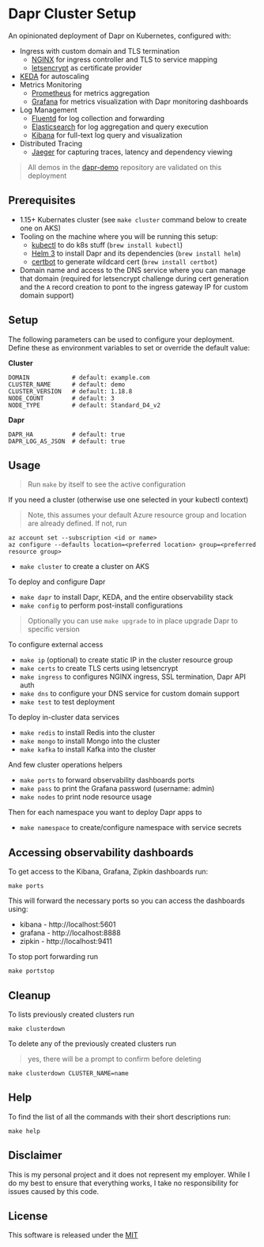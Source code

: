 # Dapr Cluster Setup

An opinionated deployment of Dapr on Kubernetes, configured with:

* Ingress with custom domain and TLS termination
  * [NGINX](https://nginx.org/en/) for ingress controller and TLS to service mapping 
  * [letsencrypt](https://letsencrypt.org/) as certificate provider
* [KEDA](https://keda.sh/) for autoscaling
* Metrics Monitoring
  * [Prometheus](https://prometheus.io/) for metrics aggregation
  * [Grafana](https://grafana.com/) for metrics visualization with Dapr monitoring dashboards
* Log Management
  * [Fluentd](https://www.fluentd.org/) for log collection and forwarding
  * [Elasticsearch](https://www.elastic.co/) for log aggregation and query execution
  * [Kibana](https://www.elastic.co/products/kibana) for full-text log query and visualization
* Distributed Tracing
  * [Jaeger](https://www.jaegertracing.io/) for capturing traces, latency and dependency viewing

> All demos in the [dapr-demo](../) repository are validated on this deployment
  
## Prerequisites

* 1.15+ Kubernates cluster (see `make cluster` command below to create one on AKS)
* Tooling on the machine where you will be running this setup:
  * [kubectl](https://kubernetes.io/docs/tasks/tools/install-kubectl/) to do k8s stuff (`brew install kubectl`)
  * [Helm 3](https://helm.sh/docs/intro/install/) to install Dapr and its dependencies (`brew install helm`)
  * [certbot](https://certbot.eff.org/lets-encrypt/osx-other.html) to generate wildcard cert (`brew install certbot`)
* Domain name and access to the DNS service where you can manage that domain (required for letsencrypt challenge during cert generation and the `A` record creation to pont to the ingress gateway IP for custom domain support)

## Setup 

The following parameters can be used to configure your deployment. Define these as environment variables to set or override the default value:

**Cluster** 

```shell
DOMAIN            # default: example.com
CLUSTER_NAME      # default: demo
CLUSTER_VERSION   # default: 1.18.8
NODE_COUNT        # default: 3
NODE_TYPE         # default: Standard_D4_v2
```

**Dapr**

```shell
DAPR_HA           # default: true
DAPR_LOG_AS_JSON  # default: true
```

## Usage

> Run `make` by itself to see the active configuration 

If you need a cluster (otherwise use one selected in your kubectl context)

> Note, this assumes your default Azure resource group and location are already defined. If not, run

```shell
az account set --subscription <id or name>
az configure --defaults location=<preferred location> group=<preferred resource group>
```

* `make cluster` to create a cluster on AKS

To deploy and configure Dapr 

* `make dapr` to install Dapr, KEDA, and the entire observability stack
* `make config` to perform post-install configurations

> Optionally you can use `make upgrade` to in place upgrade Dapr to specific version

To configure external access 

* `make ip` (optional) to create static IP in the cluster resource group
* `make certs` to create TLS certs using letsencrypt
* `make ingress` to configures NGINX ingress, SSL termination, Dapr API auth
* `make dns` to configure your DNS service for custom domain support 
* `make test` to test deployment

To deploy in-cluster data services

* `make redis` to install Redis into the cluster 
* `make mongo` to install Mongo into the cluster 
* `make kafka` to install Kafka into the cluster 

And few cluster operations helpers

* `make ports` to forward observability dashboards ports 
* `make pass` to print the Grafana password (username: admin)
* `make nodes` to print node resource usage

Then for each namespace you want to deploy Dapr apps to

* `make namespace` to create/configure namespace with service secrets

## Accessing observability dashboards 

To get access to the Kibana, Grafana, Zipkin dashboards run:

```shell
make ports
```

This will forward the necessary ports so you can access the dashboards using: 

* kibana - http://localhost:5601
* grafana - http://localhost:8888
* zipkin - http://localhost:9411

To stop port forwarding run 

```shell
make portstop
```


## Cleanup

To lists previously created clusters run 

```shell
make clusterdown
```

To delete any of the previously created clusters run 

> yes, there will be a prompt to confirm before deleting

```shell
make clusterdown CLUSTER_NAME=name
```

## Help

To find the list of all the commands with their short descriptions run: 

```shell
make help
```

## Disclaimer

This is my personal project and it does not represent my employer. While I do my best to ensure that everything works, I take no responsibility for issues caused by this code.

## License

This software is released under the [MIT](../LICENSE)